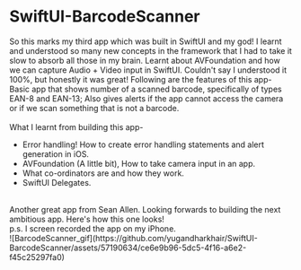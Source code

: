 # SwiftUI-BarcodeScanner
So this marks my third app which was built in SwiftUI and my god! I learnt and understood so many new concepts in the framework that I had to take it slow to absorb all those in my brain. Learnt about AVFoundation and how we can capture Audio + Video input in SwiftUI. Couldn't say I understood it 100%, but honestly it was great! Following are the features of this app- Basic app that shows number of a scanned barcode, specifically of types EAN-8 and EAN-13; Also gives alerts if the app cannot access the camera or if we scan something that is not a barcode.
<br>
<br>
What I learnt from building this app-
* Error handling! How to create error handling statements and alert generation in iOS.
* AVFoundation (A little bit), How to take camera input in an app.
* What co-ordinators are and how they work.
* SwiftUI Delegates.
<br>
Another great app from Sean Allen. Looking forwards to building the next ambitious app. Here's how this one looks!
<br>
p.s. I screen recorded the app on my iPhone.

<br>
![BarcodeScanner_gif](https://github.com/yugandharkhair/SwiftUI-BarcodeScanner/assets/57190634/ce6e9b96-5dc5-4f16-a6e2-f45c25297fa0)

